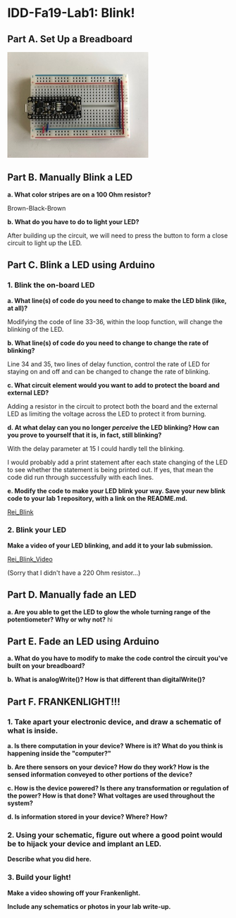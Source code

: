 # IDD-Fa19-Lab1: Blink!

## Part A. Set Up a Breadboard
<img src="/image1.jpeg">


## Part B. Manually Blink a LED

**a. What color stripes are on a 100 Ohm resistor?**

Brown-Black-Brown

**b. What do you have to do to light your LED?**

After building up the circuit, we will need to press the button to form a close circuit to light up the LED.

## Part C. Blink a LED using Arduino

### 1. Blink the on-board LED

**a. What line(s) of code do you need to change to make the LED blink (like, at all)?**

Modifying the code of line 33-36, within the loop function, will change the blinking of the LED.

**b. What line(s) of code do you need to change to change the rate of blinking?**

Line 34 and 35, two lines of delay function, control the rate of LED for staying on and off and can be changed to change the rate of blinking.

**c. What circuit element would you want to add to protect the board and external LED?**
 
Adding a resistor in the circuit to protect both the board and the external LED as limiting the voltage across the LED to protect it from burning.
 
**d. At what delay can you no longer *perceive* the LED blinking? How can you prove to yourself that it is, in fact, still blinking?**

With the delay parameter at 15 I could hardly tell the blinking.

I would probably add a print statement after each state changing of the LED to see whether the statement is being printed out. If yes, that mean the code did run through successfully with each lines.

**e. Modify the code to make your LED blink your way. Save your new blink code to your lab 1 repository, with a link on the README.md.**

[Rei_Blink](//github.com/wendy039474/IDD-Fa18-Lab1/blob/master/Rei_Blink.ino)

### 2. Blink your LED

**Make a video of your LED blinking, and add it to your lab submission.**

[Rei_Blink_Video](//youtu.be/7gvGH8JeNBg)

(Sorry that I didn't have a 220 Ohm resistor...)

## Part D. Manually fade an LED

**a. Are you able to get the LED to glow the whole turning range of the potentiometer? Why or why not?**
hi

## Part E. Fade an LED using Arduino

**a. What do you have to modify to make the code control the circuit you've built on your breadboard?**

**b. What is analogWrite()? How is that different than digitalWrite()?**


## Part F. FRANKENLIGHT!!!

### 1. Take apart your electronic device, and draw a schematic of what is inside. 

**a. Is there computation in your device? Where is it? What do you think is happening inside the "computer?"**

**b. Are there sensors on your device? How do they work? How is the sensed information conveyed to other portions of the device?**

**c. How is the device powered? Is there any transformation or regulation of the power? How is that done? What voltages are used throughout the system?**

**d. Is information stored in your device? Where? How?**

### 2. Using your schematic, figure out where a good point would be to hijack your device and implant an LED.

**Describe what you did here.**

### 3. Build your light!

**Make a video showing off your Frankenlight.**

**Include any schematics or photos in your lab write-up.**
